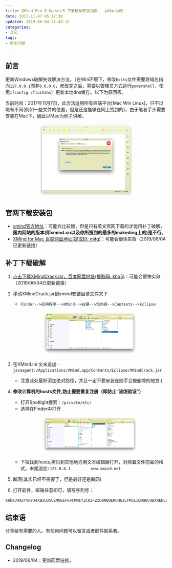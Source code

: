 ```yaml
---
title: XMind Pro 8 Update5 下载破解安装指南 - 以Mac为例
date: 2017-11-07 05:17:30
updated: 2019-06-04 21:43:12
categories:
- 其它
tags:
- 修复问题
---
```

## 前言
更新Windows破解失效解决方法。（在Win环境下，修改`hosts`文件需要将域名指向`127.0.0.1`而非`0.0.0.0`，修改完之后，需要以管理员方式运行`powershell`，使用`ifconfig /flushdns`）更新本地dns缓存。以下为原回答。

当前时间：2017年11月7日，此方法适用所有终端平台[Mac Win Linux]，只不过略有不同(例如一些文件的位置，但是还是能够在网上找到的)，由于笔者手头需要安装在Mac下，因此以Mac为例子讲解。
<div style="width: 300px; margin: auto">

![镇楼](https://raw.githubusercontent.com/zhongqin0820/zhongqin0820.github.io/source-articles/source/images/%E5%B1%8F%E5%B9%95%E5%BF%AB%E7%85%A7%202017-11-07%2003.48.30.png)
</div>

<!-- moew -->
## 官网下载安装包
- [xmind官方地址](http://www.xmind.net/)：可能会比较慢，但是只有英文官网下载的才能用补丁破解，**国内网站的版本(即xmind.cn以及你所搜到的最多的makeding上的)是不行**。
- [XMind for Mac 百度网盘地址(提取码: mitq)](https://pan.baidu.com/s/1CY4jeaQlNCA9HSd-cj-67w)：可能会很快实效（2019/06/04已更新链接）

## 补丁下载破解
1. [点击下载XMindCrack.jar，百度网盘地址(提取码: khq5)](https://pan.baidu.com/s/1m8393yq6OuF06rYs98h35w)：可能会很快实效（2019/06/04已更新链接）
2. 移动XMindCrack.jar到xmind安装目录文件夹下
    - `Finder-->应用程序-->XMind-->右键-->包内容-->Contents-->Eclipse`
   
    <div style="width: 300px; margin: auto">

    ![如果一切顺利](https://raw.githubusercontent.com/zhongqin0820/zhongqin0820.github.io/source-articles/source/images/%E5%B1%8F%E5%B9%95%E5%BF%AB%E7%85%A7%202017-11-07%2004.25.05.png)
    </div>

3. 在XMind.ini 文末追加 `-javaagent:/Applications/XMind.app/Contents/Eclipse/XMindCrack.jar`
    - 注意此处最好添加绝对路径，并且一定不要安装在随手会被删除的地方:)<strong>

4. 修改计算机的hosts文件,防止需要重复注册（即防止“流氓验证”）</strong>
    - 打开Spotlight搜索：`/private/etc/`
    - 选择在Finder中打开

    <div style="width: 300px; margin: auto">

    ![如果一切顺利](https://raw.githubusercontent.com/zhongqin0820/zhongqin0820.github.io/source-articles/source/images/%E5%B1%8F%E5%B9%95%E5%BF%AB%E7%85%A7%202017-11-07%2004.19.15.png)
    </div>

    - 下拉找到hosts,拷贝到其他地方用文本编辑器打开，对照着文件前面的格式，末尾追加`:127.0.0.1         www.xmind.net`

5. 断网(其实已经不需要了，但是最好还是断网)
6. 打开软件，邮箱任意即可，填写序列号：

```
XAka34A2rVRYJ4XBIU35UZMUEEF64CMMIYZCK2FZZUQNODEKUHGJLFMSLIQMQUCUBXRENLK6NZL37JXP4PZXQFILMQ2RG5R7G4QNDO3PSOEUBOCDRYSSXZGRARV6MGA33TN2AMUBHEL4FXMWYTTJDEINJXUAV4BAYKBDCZQWVF3LWYXSDCXY546U3NBGOI3ZPAP2SO3CSQFNB7VVIY123456789012345
```

## 结束语
分享给有需要的人。有任何问题可以留言或者邮件联系我。

## Changelog
- 2019/06/04：更新网盘链接。
